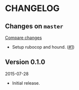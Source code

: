 # CHANGELOG

## Changes on `master`

[Compare changes](https://github.com/tf/pr_log/compare/v0.1.0...master)

- Setup rubocop and hound.
  ([#1](https://github.com/tf/pr_log/pull/1))

## Version 0.1.0

2015-07-28

- Initial release.
